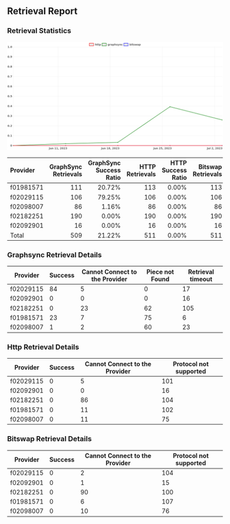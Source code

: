 ## Retrieval Report
### Retrieval Statistics
<img src="https://raw.githubusercontent.com/data-preservation-programs/filplus-checker-assets/main/filecoin-project/filecoin-plus-large-datasets/issues/1890/1688877598328.png"/>

| Provider  | GraphSync Retrievals | GraphSync Success Ratio | HTTP Retrievals | HTTP Success Ratio | Bitswap Retrievals | Bitswap Success Ratio |
| :-------- | -------------------: | ----------------------: | --------------: | -----------------: | -----------------: | --------------------: |
| f01981571 |                  111 |                  20.72% |             113 |              0.00% |                113 |                 0.00% |
| f02029115 |                  106 |                  79.25% |             106 |              0.00% |                106 |                 0.00% |
| f02098007 |                   86 |                   1.16% |              86 |              0.00% |                 86 |                 0.00% |
| f02182251 |                  190 |                   0.00% |             190 |              0.00% |                190 |                 0.00% |
| f02092901 |                   16 |                   0.00% |              16 |              0.00% |                 16 |                 0.00% |
| Total     |                  509 |                  21.22% |             511 |              0.00% |                511 |                 0.00% |

### Graphsync Retrieval Details
| Provider  | Success | Cannot Connect to the Provider | Piece not Found | Retrieval timeout |
| --------- | ------- | ------------------------------ | --------------- | ----------------- |
| f02029115 | 84      | 5                              | 0               | 17                |
| f02092901 | 0       | 0                              | 0               | 16                |
| f02182251 | 0       | 23                             | 62              | 105               |
| f01981571 | 23      | 7                              | 75              | 6                 |
| f02098007 | 1       | 2                              | 60              | 23                |

### Http Retrieval Details
| Provider  | Success | Cannot Connect to the Provider | Protocol not supported |
| --------- | ------- | ------------------------------ | ---------------------- |
| f02029115 | 0       | 5                              | 101                    |
| f02092901 | 0       | 0                              | 16                     |
| f02182251 | 0       | 86                             | 104                    |
| f01981571 | 0       | 11                             | 102                    |
| f02098007 | 0       | 11                             | 75                     |

### Bitswap Retrieval Details
| Provider  | Success | Cannot Connect to the Provider | Protocol not supported |
| --------- | ------- | ------------------------------ | ---------------------- |
| f02029115 | 0       | 2                              | 104                    |
| f02092901 | 0       | 1                              | 15                     |
| f02182251 | 0       | 90                             | 100                    |
| f01981571 | 0       | 6                              | 107                    |
| f02098007 | 0       | 10                             | 76                     |
